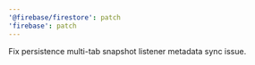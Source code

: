```yaml
---
'@firebase/firestore': patch
'firebase': patch
---
```


Fix persistence multi-tab snapshot listener metadata sync issue.
